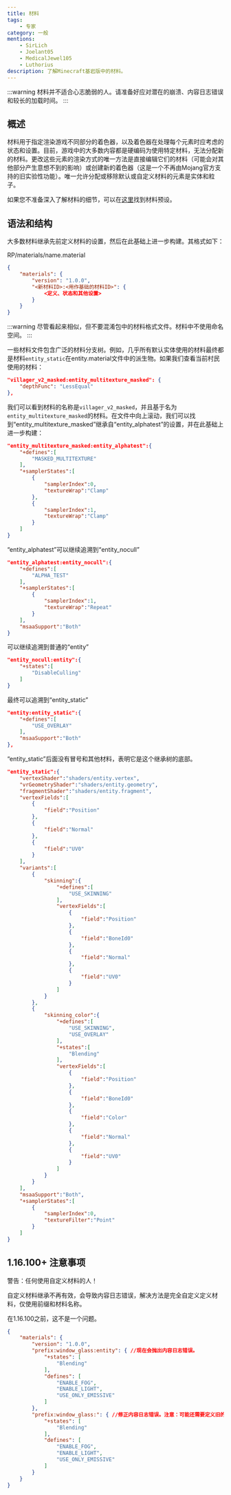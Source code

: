 ```yaml
---
title: 材料
tags:
    - 专家
category: 一般
mentions:
    - SirLich
    - Joelant05
    - MedicalJewel105
    - Luthorius
description: 了解Minecraft基岩版中的材料。
---
```


:::warning
材料并不适合心志脆弱的人。请准备好应对潜在的崩溃、内容日志错误和较长的加载时间。
:::

## 概述

材料用于指定渲染游戏不同部分的着色器，以及着色器在处理每个元素时应考虑的状态和设置。目前，游戏中的大多数内容都是硬编码为使用特定材料，无法分配新的材料。更改这些元素的渲染方式的唯一方法是直接编辑它们的材料（可能会对其他部分产生意想不到的影响）或创建新的着色器（这是一个不再由Mojang官方支持的旧实验性功能）。唯一允许分配或移除默认或自定义材料的元素是实体和粒子。

如果您不准备深入了解材料的细节，可以在[这里](../documentation/materials.md)找到材料预设。

## 语法和结构

大多数材料继承先前定义材料的设置，然后在此基础上进一步构建。其格式如下：

<CodeHeader>RP/materials/name.material</CodeHeader>

```json
{
	"materials": {
		"version": "1.0.0",
		"<新材料ID>:<用作基础的材料ID>": {
    		<定义、状态和其他设置>
		}
	}
}
```

:::warning
尽管看起来相似，但不要混淆包中的材料格式文件。材料中不使用命名空间。
:::

一些材料文件包含广泛的材料分支树。例如，几乎所有默认实体使用的材料最终都是材料`entity_static`在entity.material文件中的派生物。如果我们查看当前村民使用的材料：

<CodeHeader></CodeHeader>

```json
"villager_v2_masked:entity_multitexture_masked": {
    "depthFunc": "LessEqual"
},
```

我们可以看到材料的名称是`villager_v2_masked`，并且基于名为`entity_multitexture_masked`的材料。在文件中向上滚动，我们可以找到“entity_multitexture_masked”继承自“entity_alphatest”的设置，并在此基础上进一步构建：

<CodeHeader></CodeHeader>

```json
"entity_multitexture_masked:entity_alphatest":{
    "+defines":[
        "MASKED_MULTITEXTURE"
    ],
    "+samplerStates":[
        {
            "samplerIndex":0,
            "textureWrap":"Clamp"
        },
        {
            "samplerIndex":1,
            "textureWrap":"Clamp"
        }
    ]
}
```

“entity_alphatest”可以继续追溯到“entity_nocull”

<CodeHeader></CodeHeader>

```json
"entity_alphatest:entity_nocull":{
    "+defines":[
        "ALPHA_TEST"
    ],
    "+samplerStates":[
        {
            "samplerIndex":1,
            "textureWrap":"Repeat"
        }
    ],
    "msaaSupport":"Both"
}
```

可以继续追溯到普通的“entity”

<CodeHeader></CodeHeader>

```json
"entity_nocull:entity":{
    "+states":[
        "DisableCulling"
    ]
}
```

最终可以追溯到“entity_static”

<CodeHeader></CodeHeader>

```json
"entity:entity_static":{
    "+defines":[
        "USE_OVERLAY"
    ],
    "msaaSupport":"Both"
},
```

“entity_static”后面没有冒号和其他材料，表明它是这个继承树的底部。

<CodeHeader></CodeHeader>

```json
"entity_static":{
    "vertexShader":"shaders/entity.vertex",
    "vrGeometryShader":"shaders/entity.geometry",
    "fragmentShader":"shaders/entity.fragment",
    "vertexFields":[
        {
            "field":"Position"
        },
        {
            "field":"Normal"
        },
        {
            "field":"UV0"
        }
    ],
    "variants":[
        {
            "skinning":{
                "+defines":[
                    "USE_SKINNING"
                ],
                "vertexFields":[
                    {
                        "field":"Position"
                    },
                    {
                        "field":"BoneId0"
                    },
                    {
                        "field":"Normal"
                    },
                    {
                        "field":"UV0"
                    }
                ]
            }
        },
        {
            "skinning_color":{
                "+defines":[
                    "USE_SKINNING",
                    "USE_OVERLAY"
                ],
                "+states":[
                    "Blending"
                ],
                "vertexFields":[
                    {
                        "field":"Position"
                    },
                    {
                        "field":"BoneId0"
                    },
                    {
                        "field":"Color"
                    },
                    {
                        "field":"Normal"
                    },
                    {
                        "field":"UV0"
                    }
                ]
            }
        }
    ],
    "msaaSupport":"Both",
    "+samplerStates":[
        {
            "samplerIndex":0,
            "textureFilter":"Point"
        }
    ]
}
```

## 1.16.100+ 注意事项

警告：任何使用自定义材料的人！

自定义材料继承不再有效，会导致内容日志错误，解决方法是完全自定义定义材料，仅使用前缀和材料名称。

在1.16.100之前，这不是一个问题。

```json
{
    "materials": {
        "version": "1.0.0",
        "prefix:window_glass:entity": { //现在会抛出内容日志错误。
            "+states": [
                "Blending"
            ],
            "defines": [
                "ENABLE_FOG",
                "ENABLE_LIGHT",
                "USE_ONLY_EMISSIVE"
            ]
        },
        "prefix:window_glass:": { //修正内容日志错误。注意：可能还需要定义旧的继承值。
            "+states": [
                "Blending"
            ],
            "defines": [
                "ENABLE_FOG",
                "ENABLE_LIGHT",
                "USE_ONLY_EMISSIVE"
            ]
        }
    }
}
```